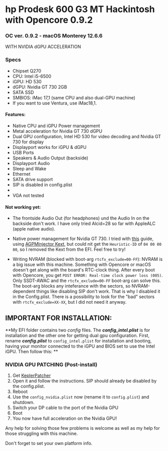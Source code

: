 # hp Prodesk 600 G3 MT Hackintosh with Opencore 0.9.2

### OC ver. 0.9.2 - macOS Monterey 12.6.6
WITH NVIDIA dGPU ACCELERATION

### Specs

* Chipset Q270
* CPU: Intel i5-6500
* iGPU: HD 530
* dGPU: Nvidia GT 730 2GB
* SATA SSD
* SMBIOS: iMac 17,1 (same CPU and also dual-GPU machine) 
* If you want to use Ventura, use iMac18,1. 


#### Features:

- Native CPU and iGPU Power management
- Metal acceleration for Nvidia GT 730 dGPU
- Dual GPU configuration,
Intel HD 530 for video decoding and Nvidia GT 730 for display
- Displayport works for iGPU & dGPU
- USB Ports
- Speakers & Audio Output (backside)
- Displayport Audio
- Sleep and Wake
- Ethernet
- SATA drive support
- SIP is disabled in config.plist
- 
- VGA not tested

#### Not working yet:

- The frontside Audio Out (for headphones) und the Audio In on the backside don't work. I have only tried Alcid=28 so far with AppleALC (apple native audio). 
- Native power management for Nvidia GT 730. I tried with [this](https://elitemacx86.com/threads/how-to-enable-discrete-gpu-power-management-nvidia-amd.657/) guide, using [AGPMInjector Kext](https://github.com/Pavo-IM/AGPMInjector), but could nit get the `Heuristic-ID` of `04 00 00 00`, so I removed the Kext from the EFI. Feel free to try!

- Writing NVRAM (blocked with boot-arg `rtcfx_exclude=00-FF`): NVRAM is a big issue with this machine. Something with Opencore or macOS doesn't get along with the board's RTC-clock thing. After every boot with Opencore, you get `POST ERROR: Real-time clock power loss (005)`. Only SSDT-AWAC and the `rtcfx_exclude=00-FF` boot-arg can solve this. The boot-arg blocks any inteferance with the sectors, so NVRAM-dependent things like disabling SIP don't work. That is why I disabled it in the Config.plist. There is a possibility to look for the "bad" sectors with `rtcfx_exclude=XX-XX`, but I did not need it anyway. 





## IMPORTANT FOR INSTALLATION:


**My EFI folder contains two *config* files. The ***config_intel.plist*** is for installation and the other one for getting dual gpu configuration.
First, rename ***config.plist*** to `config_intel.plist` for installation and booting, having your monitor connected to the iGPU and BIOS set to use the Intel iGPU.
Then follow this: **

###  NVIDIA GPU PATCHING (Post-install)
1. Get [KeplerPatcher](https://github.com/chris1111/Geforce-Kepler-patcher/releases/tag/V7)	
2. Open it and follow the instructions. SIP should already be disabled by the config.plist.
3. Reboot
4. Use the `config_nvidia.plist` now (rename it to `config.plist`) and shutdown.
5. Switch your DP cable to the port of the Nvidia GPU
6. Boot
7. You now have full acceleration on the Nvidia GPU!

Any help for solving those few problems is welcome as well as my help for those struggling with this machine. 

Don't forget to set your own platform info.




